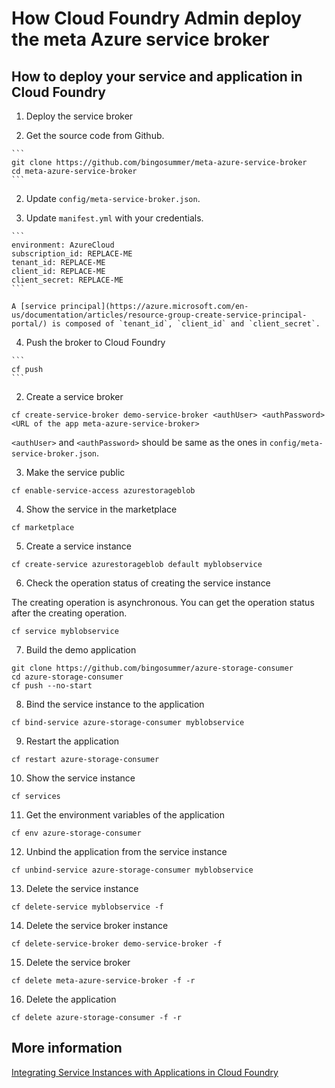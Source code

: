 # How Cloud Foundry Admin deploy the meta Azure service broker

## How to deploy your service and application in Cloud Foundry

1. Deploy the service broker

  1. Get the source code from Github.

    ```
    git clone https://github.com/bingosummer/meta-azure-service-broker
    cd meta-azure-service-broker
    ```

  2. Update `config/meta-service-broker.json`.

  3. Update `manifest.yml` with your credentials.

    ```
    environment: AzureCloud
    subscription_id: REPLACE-ME
    tenant_id: REPLACE-ME
    client_id: REPLACE-ME
    client_secret: REPLACE-ME
    ```

    A [service principal](https://azure.microsoft.com/en-us/documentation/articles/resource-group-create-service-principal-portal/) is composed of `tenant_id`, `client_id` and `client_secret`.

  4. Push the broker to Cloud Foundry

    ```
    cf push
    ```

2. Create a service broker

  ```
  cf create-service-broker demo-service-broker <authUser> <authPassword> <URL of the app meta-azure-service-broker>
  ```

  `<authUser>` and `<authPassword>` should be same as the ones in `config/meta-service-broker.json`.

3. Make the service public

  ```
  cf enable-service-access azurestorageblob
  ```

4. Show the service in the marketplace 

  ```
  cf marketplace
  ```

5. Create a service instance

  ```
  cf create-service azurestorageblob default myblobservice
  ```

6. Check the operation status of creating the service instance

  The creating operation is asynchronous. You can get the operation status after the creating operation.

  ```
  cf service myblobservice
  ```

7. Build the demo application

  ```
  git clone https://github.com/bingosummer/azure-storage-consumer
  cd azure-storage-consumer
  cf push --no-start
  ```

8. Bind the service instance to the application

  ```
  cf bind-service azure-storage-consumer myblobservice
  ```

9. Restart the application

  ```
  cf restart azure-storage-consumer
  ```

10. Show the service instance

  ```
  cf services
  ```

11. Get the environment variables of the application

  ```
  cf env azure-storage-consumer
  ```

12. Unbind the application from the service instance

  ```
  cf unbind-service azure-storage-consumer myblobservice
  ```

13. Delete the service instance

  ```
  cf delete-service myblobservice -f
  ```

14. Delete the service broker instance

  ```
  cf delete-service-broker demo-service-broker -f
  ```

15. Delete the service broker

  ```
  cf delete meta-azure-service-broker -f -r
  ```

16. Delete the application

  ```
  cf delete azure-storage-consumer -f -r
  ```

## More information

[Integrating Service Instances with Applications in Cloud Foundry](http://docs.cloudfoundry.org/devguide/services/)
